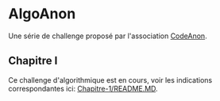 # AlgoAnon

Une série de challenge proposé par l'association [CodeAnon](https://codeanon.org).

## Chapitre I
Ce challenge d'algorithmique est en cours, voir les indications correspondantes ici: [Chapitre-1/README.MD](Chapitre-1/README.md).